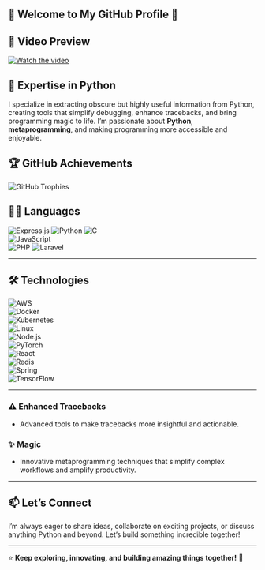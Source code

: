 ## 🐍 Welcome to My GitHub Profile 👋
## 🎥 Video Preview
[![Watch the video](https://via.placeholder.com/600x300.png?text=Click+to+Watch+Video)](https://staging30.tekkiwebsolutions.com/wp-content/uploads/profile3.mp4)

## 🧠 Expertise in Python  
I specialize in extracting obscure but highly useful information from Python, creating tools that simplify debugging, enhance tracebacks, and bring programming magic to life.  I’m passionate about **Python**, **metaprogramming**, and making programming more accessible and enjoyable.  

## 🏆 GitHub Achievements  
![GitHub Trophies](https://github-profile-trophy.vercel.app/?username=kittinan&theme=radical&no-frame=true&margin-w=15&margin-h=15)  

## 🧑‍💻 Languages  

![Express.js](https://img.shields.io/badge/Express.js-000000?style=for-the-badge&logo=express&logoColor=white) 
![Python](https://img.shields.io/badge/Python-3776AB?style=for-the-badge&logo=python&logoColor=white) 
![C](https://img.shields.io/badge/C-A8B9CC?style=for-the-badge&logo=c&logoColor=black)  
![JavaScript](https://img.shields.io/badge/JavaScript-F7DF1E?style=for-the-badge&logo=javascript&logoColor=black)  
![PHP](https://img.shields.io/badge/PHP-777BB4?style=for-the-badge&logo=php&logoColor=white) 
![Laravel](https://img.shields.io/badge/Laravel-FF2D20?style=for-the-badge&logo=laravel&logoColor=white) 

---

## 🛠️ Technologies  
![AWS](https://img.shields.io/badge/AWS-232F3E?style=for-the-badge&logo=amazon-aws&logoColor=white)  
![Docker](https://img.shields.io/badge/Docker-2496ED?style=for-the-badge&logo=docker&logoColor=white)  
![Kubernetes](https://img.shields.io/badge/Kubernetes-326CE5?style=for-the-badge&logo=kubernetes&logoColor=white)  
![Linux](https://img.shields.io/badge/Linux-FCC624?style=for-the-badge&logo=linux&logoColor=black)  
![Node.js](https://img.shields.io/badge/Node.js-339933?style=for-the-badge&logo=node.js&logoColor=white)  
![PyTorch](https://img.shields.io/badge/PyTorch-EE4C2C?style=for-the-badge&logo=pytorch&logoColor=white)  
![React](https://img.shields.io/badge/React-61DAFB?style=for-the-badge&logo=react&logoColor=black)  
![Redis](https://img.shields.io/badge/Redis-DC382D?style=for-the-badge&logo=redis&logoColor=white)  
![Spring](https://img.shields.io/badge/Spring-6DB33F?style=for-the-badge&logo=spring&logoColor=white)  
![TensorFlow](https://img.shields.io/badge/TensorFlow-FF6F00?style=for-the-badge&logo=tensorflow&logoColor=white)  


---




### ⚠️ Enhanced Tracebacks  
- Advanced tools to make tracebacks more insightful and actionable.  

### ✨ Magic  
- Innovative metaprogramming techniques that simplify complex workflows and amplify productivity.  


---

## 📫 Let’s Connect  
I’m always eager to share ideas, collaborate on exciting projects, or discuss anything Python and beyond. Let’s build something incredible together!  

---

⭐ **Keep exploring, innovating, and building amazing things together!** 🚀  


